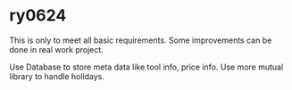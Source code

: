 # ry0624

This is only to meet all basic requirements. Some improvements can be done in real work project.

Use Database to store meta data like tool info, price info.
Use more mutual library to handle holidays.
